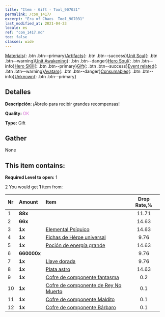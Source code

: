 ```yaml
---
title: "Item - Gift - Tool_907031"
permalink: /con_1417/
excerpt: "Era of Chaos  Tool_907031"
last_modified_at: 2021-04-23
locale: es
ref: "con_1417.md"
toc: false
classes: wide
---
```

 [Materials](/ItemsES/){: .btn .btn--primary}[Artifacts](/ItemsES/Artifacts/){: .btn .btn--success}[Unit Soul](/ItemsES/UnitSoul/){: .btn .btn--warning}[Unit Awakening](/ItemsES/UnitAwakening/){: .btn .btn--danger}[Hero Soul](/ItemsES/HeroSoul/){: .btn .btn--info}[Hero SKill](/ItemsES/HeroSkill/){: .btn .btn--primary}[Gift](/ItemsES/Gift/){: .btn .btn--success}[Event related](/ItemsES/Events/){: .btn .btn--warning}[Avatars](/ItemsES/Avatars/){: .btn .btn--danger}[Consumables](/ItemsES/Consumables/){: .btn .btn--info}[Unknown](/ItemsES/Unknown/){: .btn .btn--primary}

## Detalles
 **Descripción:** ¡Ábrelo para recibir grandes recompensas!

 **Quality:** <span style="color: #DA70D6">OK</span>

 **Type:** Gift

## Gather

  None

## This item contains:

 **Required Level to open:** 1

 2 You would get **1** item  from:

  | Nr | Amount |     Item    | Drop Rate,% |
  |:---|:-------|:------------|:---------:|
  | 1 |  **88x** | <i class="fas fa-gem"/> | 11.71 | 
  | 2 |  **66x** | <i class="fas fa-gem"/> | 14.63 | 
  | 3 |  **1x** | [Elemental Psíquico](/ItemsES/unt_267/) | 14.63 | 
  | 4 |  **1x** | [Fichas de Héroe universal](/ItemsES/her_358/) | 9.76 | 
  | 5 |  **1x** | [Poción de energía grande](/ItemsES/con_706/) | 14.63 | 
  | 6 |  **660000x** | <i class="fas fa-coins"/> | 9.76 | 
  | 7 |  **1x** | [Llave dorada](/ItemsES/con_783/) | 9.76 | 
  | 8 |  **1x** | [Plata astro](/ItemsES/con_969/) | 14.63 | 
  | 9 |  **1x** | [Cofre de componente fantasma](/ItemsES/con_1339/) | 0.2 | 
  | 10 |  **1x** | [Cofre de componente de Rey No Muerto](/ItemsES/con_1340/) | 0.1 | 
  | 11 |  **1x** | [Cofre de componente Maldito](/ItemsES/con_1341/) | 0.1 | 
  | 12 |  **1x** | [Cofre de componente Bárbaro](/ItemsES/con_1342/) | 0.1 | 
